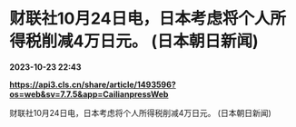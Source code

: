 # 财联社10月24日电，日本考虑将个人所得税削减4万日元。 (日本朝日新闻)

**2023-10-23 22:43**

**https://api3.cls.cn/share/article/1493596?os=web&sv=7.7.5&app=CailianpressWeb**

财联社10月24日电，日本考虑将个人所得税削减4万日元。 (日本朝日新闻)